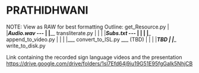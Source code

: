 # PRATHIDHWANI 

NOTE: View as RAW for best formatting
Outline:
get_Resource.py 
|
|___Audio.wav_ ---
              |
              |____ transliterate.py
              |                     |
              |                     |___Subs.txt_ ---
              |                                      |
              |                                      |___ append_to_video.py
              |                                      |
              |                                      |___ convert_to_ISL.py ___ (TBD)
              |                                      |
              |                                      |___TBD
              |
              |____ write_to_disk.py
        
Link containing the recorded sign language videos and the presentation
https://drive.google.com/drive/folders/1sl7Efd64j9iu19G51E95fgGaIk5NhjCB
